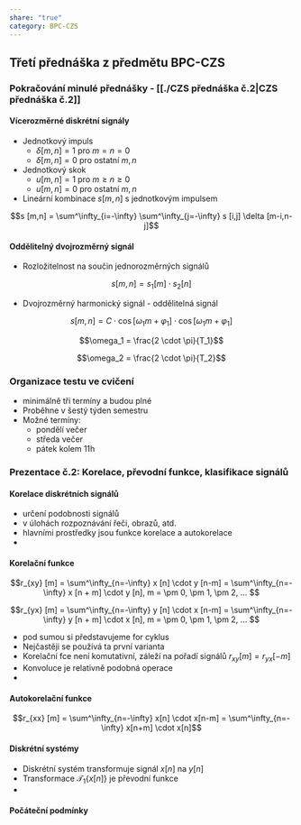 ```yaml
---
share: "true"
category: BPC-CZS
---
```


## Třetí přednáška z předmětu BPC-CZS

### Pokračování minulé přednášky - [[./CZS přednáška č.2|CZS přednáška č.2]]

#### Vícerozměrné diskrétní signály

- Jednotkový impuls
	- $\delta [m,n] = 1$   pro $m = n = 0$
	- $\delta [m,n] = 0$   pro ostatní $m,n$
- Jednotkový skok
	- $u [m,n] = 1$   pro $m \ge n \ge 0$
	- $u [m,n] = 0$   pro ostatní $m,n$
- Lineární kombinace $s[m,n]$ s jednotkovým impulsem

$$s [m,n] = \sum^\infty_{i=-\infty} \sum^\infty_{j=-\infty} s [i,j] \delta [m-i,n-j]$$

#### Oddělitelný dvojrozměrný signál

- Rozložitelnost na součin jednorozměrných signálů

$$s [m,n] = s_1 [m] \cdot s_2 [n]$$

- Dvojrozměrný harmonický signál - oddělitelná signál

$$s [m,n] = C \cdot \cos [\omega_1 m + \varphi_1] \cdot \cos [\omega_1 m + \varphi_1]$$

$$\omega_1 = \frac{2 \cdot \pi}{T_1}$$

$$\omega_2 = \frac{2 \cdot \pi}{T_2}$$

### Organizace testu ve cvičení

- minimálně tři termíny a budou plné
- Proběhne v šestý týden semestru
- Možné termíny:
	- pondělí večer
	- středa večer
	- pátek kolem 11h

### Prezentace č.2: Korelace, převodní funkce, klasifikace signálů

#### Korelace diskrétních signálů

- určení podobnosti signálů
- v úlohách rozpoznávání řeči, obrazů, atd.
- hlavními prostředky jsou funkce korelace a autokorelace
- 
#### Korelační funkce

$$r_{xy} [m] = \sum^\infty_{n=-\infty} x [n] \cdot y [n-m] = \sum^\infty_{n=-\infty} x [n + m] \cdot y [n], m = \pm 0, \pm 1, \pm 2, ... $$

$$r_{yx} [m] = \sum^\infty_{n=-\infty} y [n] \cdot x [n-m] = \sum^\infty_{n=-\infty} y [n + m] \cdot x [n], m = \pm 0, \pm 1, \pm 2, ... $$

- pod sumou si představujeme for cyklus
- Nejčastěji se používá ta první varianta
- Korelační fce není komutativní, záleží na pořadí signálů $r_{xy} [m] = r_{yx} [-m]$
- Konvoluce je relativně podobná operace
- 
#### Autokorelační funkce

$$r_{xx} [m] = \sum^\infty_{n=-\infty} x[n] \cdot x[n-m] = \sum^\infty_{n=-\infty} x[n+m] \cdot x[n]$$

#### Diskrétní systémy

- Diskrétní systém transformuje signál $x[n]$ na $y[n]$
- Transformace $\mathcal{T}_1 \{x[n]\}$ je převodní funkce
- 
#### Počáteční podmínky